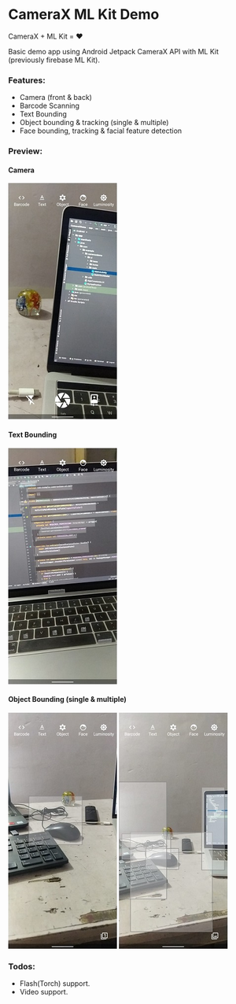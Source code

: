 # CameraX ML Kit Demo
CameraX + ML Kit = ❤️

Basic demo app using Android Jetpack CameraX API with ML Kit (previously firebase ML Kit).

### Features:
- Camera (front & back)
- Barcode Scanning
- Text Bounding
- Object bounding & tracking (single & multiple)
- Face bounding, tracking & facial feature detection

### Preview:

#### Camera
![Text Bounding](screenshots/img-5.jpeg)

#### Text Bounding
![Text Bounding](screenshots/img-3.jpeg)

#### Object Bounding (single & multiple)
![Text Bounding](screenshots/img-4.jpeg)
![Text Bounding](screenshots/img-2.jpeg)



### Todos:
- Flash(Torch) support.
- Video support.

